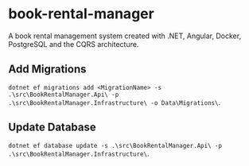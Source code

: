 # book-rental-manager
A book rental management system created with .NET, Angular, Docker, PostgreSQL and the CQRS architecture.

## Add Migrations
`dotnet ef migrations add <MigrationName> -s .\src\BookRentalManager.Api\ -p .\src\BookRentalManager.Infrastructure\ -o Data\Migrations\`.

## Update Database
`dotnet ef database update -s .\src\BookRentalManager.Api\ -p .\src\BookRentalManager.Infrastructure\`.
